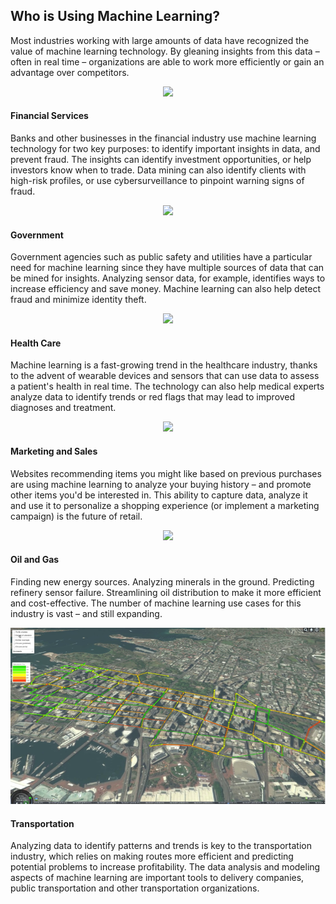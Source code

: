 ## Who is Using Machine Learning?

Most industries working with large amounts of data have recognized the value of machine learning technology. By gleaning insights from this data – often in real time – organizations are able to work more efficiently or gain an advantage over competitors.

<p align="center">
  <img class="banner" src="/assets/mi-in-finance.jpg" />
</p>

#### Financial Services

Banks and other businesses in the financial industry use machine learning technology for two key purposes: to identify important insights in data, and prevent fraud. The insights can identify investment opportunities, or help investors know when to trade. Data mining can also identify clients with high-risk profiles, or use cybersurveillance to pinpoint warning signs of fraud.

<p align="center">
  <img class= "banner" src="/assets/ml_process_general_cartoon.jpeg" />
</p>

#### Government

Government agencies such as public safety and utilities have a particular need for machine learning since they have multiple sources of data that can be mined for insights. Analyzing sensor data, for example, identifies ways to increase efficiency and save money. Machine learning can also help detect fraud and minimize identity theft.

<p align="center">
  <img class="banner" src="/assets/ml_in_healthcare.jpg" />
</p>

#### Health Care

Machine learning is a fast-growing trend in the healthcare industry, thanks to the advent of wearable devices and sensors that can use data to assess a patient's health in real time. The technology can also help medical experts analyze data to identify trends or red flags that may lead to improved diagnoses and treatment.

<p align="center">
  <img class="banner" src="/assets/ml_in_city.png" />
</p>

#### Marketing and Sales

Websites recommending items you might like based on previous purchases are using machine learning to analyze your buying history – and promote other items you'd be interested in. This ability to capture data, analyze it and use it to personalize a shopping experience \(or implement a marketing campaign\) is the future of retail.

<p align="center">
  <img class="banner" src="/assets/ml_in_industry.jpg" />
</p>

#### Oil and Gas

Finding new energy sources. Analyzing minerals in the ground. Predicting refinery sensor failure. Streamlining oil distribution to make it more efficient and cost-effective. The number of machine learning use cases for this industry is vast – and still expanding.

<p align="center">
  <img class="banner" src="assets/transportation_ml.png" />
</p>

#### Transportation

Analyzing data to identify patterns and trends is key to the transportation industry, which relies on making routes more efficient and predicting potential problems to increase profitability. The data analysis and modeling aspects of machine learning are important tools to delivery companies, public transportation and other transportation organizations.

